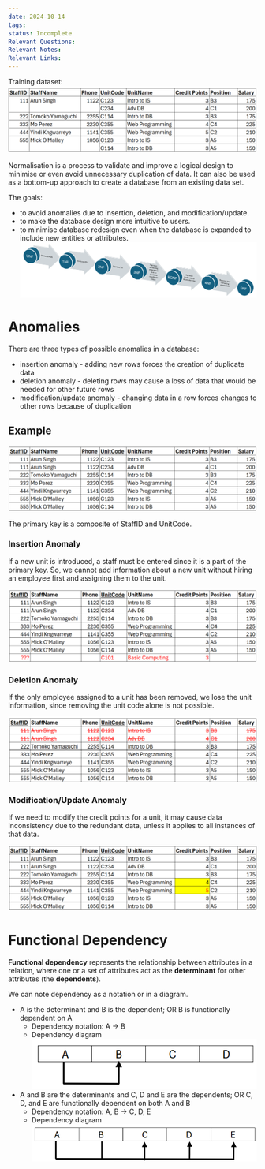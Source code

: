 ```yaml
---
date: 2024-10-14
tags: 
status: Incomplete
Relevant Questions: 
Relevant Notes: 
Relevant Links:
---
```

Training dataset:
![](Attachments/teaching_unf.png)

Normalisation is a process to validate and improve a logical design to minimise or even avoid unnecessary duplication of data.
It can also be used as a bottom-up approach to create a database from an existing data set.

The goals:
- to avoid anomalies due to insertion, deletion, and modification/update.
- to make the database design more intuitive to users.
- to minimise database redesign even when the database is expanded to include new entities or attributes.
![](Attachments/normalisation_process.png)


# Anomalies

There are three types of possible anomalies in a database:

- insertion anomaly - adding new rows forces the creation of duplicate data
- deletion anomaly - deleting rows may cause a loss of data that would be needed for other future rows  
- modification/update anomaly - changing data in a row forces changes to other rows because of duplication

  

## Example

![](Attachments/teaching_1nf.png)

The primary key is a composite of StaffID and UnitCode.

  

### Insertion Anomaly

If a new unit is introduced, a staff must be entered since it is a part of the primary key. So, we cannot add information about a new unit without hiring an employee first and assigning them to the unit.

![](Attachments/teaching_insertion.png)

  

### Deletion Anomaly

If the only employee assigned to a unit has been removed, we lose the unit information, since removing the unit code alone is not possible.

![](Attachments/teaching_deletion.png)

  

### Modification/Update Anomaly

If we need to modify the credit points for a unit, it may cause data inconsistency due to the redundant data, unless it applies to all instances of that data.

![](Attachments/teaching_update.png)

# Functional Dependency

**Functional dependency** represents the relationship between attributes in a relation, where one or a set of attributes act as the **determinant** for other attributes (the **dependents**).

We can note dependency as a notation or in a diagram.

- A is the determinant and B is the dependent; OR B is functionally dependent on A  
    - Dependency notation: A → B
    - Dependency diagram  
      ![](Attachments/image%202.png)
- A and B are the determinants and C, D and E are the dependents; OR C, D, and E are functionally dependent on both A and B
    - Dependency notation: A, B → C, D, E
    - Dependency diagram   
        ![](Attachments/image%20(1)%202.png)  
        

